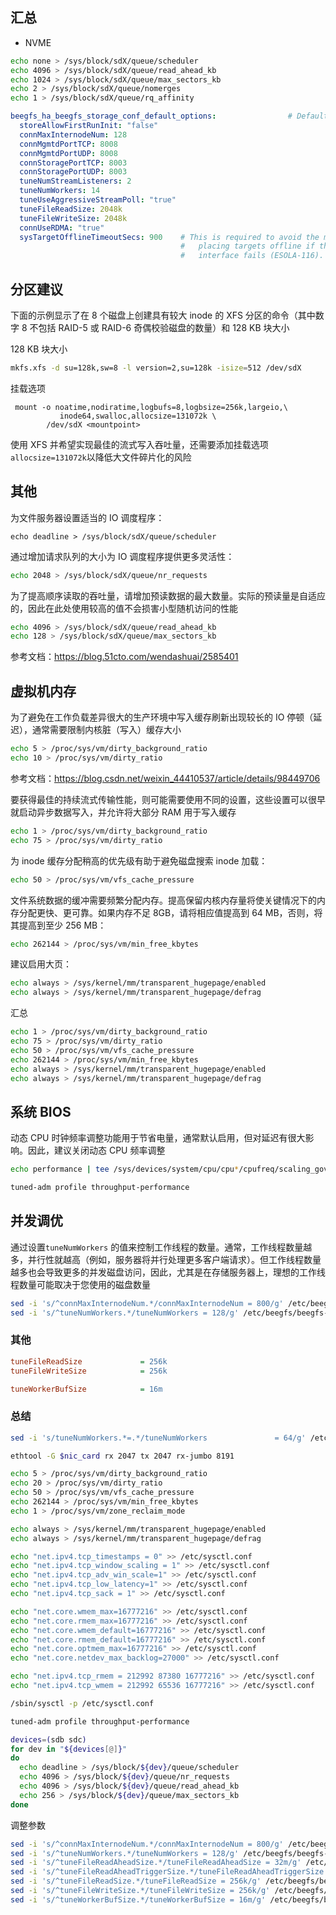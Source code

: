 ## 汇总

- NVME

```bash
echo none > /sys/block/sdX/queue/scheduler
echo 4096 > /sys/block/sdX/queue/read_ahead_kb
echo 1024 > /sys/block/sdX/queue/max_sectors_kb
echo 2 > /sys/block/sdX/queue/nomerges
echo 1 > /sys/block/sdX/queue/rq_affinity
```



```yaml
beegfs_ha_beegfs_storage_conf_default_options:                # Default storage configuration options.
  storeAllowFirstRunInit: "false"
  connMaxInternodeNum: 128
  connMgmtdPortTCP: 8008
  connMgmtdPortUDP: 8008
  connStoragePortTCP: 8003
  connStoragePortUDP: 8003
  tuneNumStreamListeners: 2
  tuneNumWorkers: 14
  tuneUseAggressiveStreamPoll: "true"
  tuneFileReadSize: 2048k
  tuneFileWriteSize: 2048k
  connUseRDMA: "true"
  sysTargetOfflineTimeoutSecs: 900    # This is required to avoid the mgmt service prematurely
                                      #   placing targets offline if the preferred meta/storage
                                      #   interface fails (ESOLA-116).
```



## 分区建议

下面的示例显示了在 8 个磁盘上创建具有较大 inode 的 XFS 分区的命令（其中数字 8 不包括 RAID-5 或 RAID-6 奇偶校验磁盘的数量）和 128 KB 块大小

128 KB 块大小

```bash
mkfs.xfs -d su=128k,sw=8 -l version=2,su=128k -isize=512 /dev/sdX
```

挂载选项

```
 mount -o noatime,nodiratime,logbufs=8,logbsize=256k,largeio,\
           inode64,swalloc,allocsize=131072k \
        /dev/sdX <mountpoint>
```

使用 XFS 并希望实现最佳的流式写入吞吐量，还需要添加挂载选项`allocsize=131072k`以降低大文件碎片化的风险

## 其他

为文件服务器设置适当的 IO 调度程序：

```
echo deadline > /sys/block/sdX/queue/scheduler
```

通过增加请求队列的大小为 IO 调度程序提供更多灵活性：

```bash
echo 2048 > /sys/block/sdX/queue/nr_requests
```

为了提高顺序读取的吞吐量，请增加预读数据的最大数量。实际的预读量是自适应的，因此在此处使用较高的值不会损害小型随机访问的性能

```bash
echo 4096 > /sys/block/sdX/queue/read_ahead_kb
echo 128 > /sys/block/sdX/queue/max_sectors_kb
```

参考文档：<https://blog.51cto.com/wendashuai/2585401>

## 虚拟机内存

为了避免在工作负载差异很大的生产环境中写入缓存刷新出现较长的 IO 停顿（延迟），通常需要限制内核脏（写入）缓存大小

```bash
echo 5 > /proc/sys/vm/dirty_background_ratio
echo 10 > /proc/sys/vm/dirty_ratio
```

参考文档：<https://blog.csdn.net/weixin_44410537/article/details/98449706>

要获得最佳的持续流式传输性能，则可能需要使用不同的设置，这些设置可以很早就启动异步数据写入，并允许将大部分 RAM 用于写入缓存

```bash
echo 1 > /proc/sys/vm/dirty_background_ratio
echo 75 > /proc/sys/vm/dirty_ratio
```

为 inode 缓存分配稍高的优先级有助于避免磁盘搜索 inode 加载：

```bash
echo 50 > /proc/sys/vm/vfs_cache_pressure
```

文件系统数据的缓冲需要频繁分配内存。提高保留内核内存量将使关键情况下的内存分配更快、更可靠。如果内存不足 8GB，请将相应值提高到 64 MB，否则，将其提高到至少 256 MB：

```bash
echo 262144 > /proc/sys/vm/min_free_kbytes
```

建议启用大页：

```bash
echo always > /sys/kernel/mm/transparent_hugepage/enabled
echo always > /sys/kernel/mm/transparent_hugepage/defrag
```

汇总

```bash
echo 1 > /proc/sys/vm/dirty_background_ratio
echo 75 > /proc/sys/vm/dirty_ratio
echo 50 > /proc/sys/vm/vfs_cache_pressure
echo 262144 > /proc/sys/vm/min_free_kbytes
echo always > /sys/kernel/mm/transparent_hugepage/enabled
echo always > /sys/kernel/mm/transparent_hugepage/defrag
```

## 系统 BIOS

动态 CPU 时钟频率调整功能用于节省电量，通常默认启用，但对延迟有很大影响。因此，建议关闭动态 CPU 频率调整

```bash
echo performance | tee /sys/devices/system/cpu/cpu*/cpufreq/scaling_governor >/dev/null

tuned-adm profile throughput-performance
```

## 并发调优

通过设置`tuneNumWorkers` 的值来控制工作线程的数量。通常，工作线程数量越多，并行性就越高（例如，服务器将并行处理更多客户端请求）。但工作线程数量越多也会导致更多的并发磁盘访问，因此，尤其是在存储服务器上，理想的工作线程数量可能取决于您使用的磁盘数量

```bash
sed -i 's/^connMaxInternodeNum.*/connMaxInternodeNum = 800/g' /etc/beegfs/beegfs-meta.conf
sed -i 's/^tuneNumWorkers.*/tuneNumWorkers = 128/g' /etc/beegfs/beegfs-meta.conf
```

### 其他

```ini
tuneFileReadSize             = 256k
tuneFileWriteSize            = 256k

tuneWorkerBufSize            = 16m
```



### 总结

```bash
sed -i 's/tuneNumWorkers.*=.*/tuneNumWorkers               = 64/g' /etc/beegfs/beegfs-storage.conf

ethtool -G $nic_card rx 2047 tx 2047 rx-jumbo 8191

echo 5 > /proc/sys/vm/dirty_background_ratio
echo 20 > /proc/sys/vm/dirty_ratio
echo 50 > /proc/sys/vm/vfs_cache_pressure
echo 262144 > /proc/sys/vm/min_free_kbytes
echo 1 > /proc/sys/vm/zone_reclaim_mode

echo always > /sys/kernel/mm/transparent_hugepage/enabled
echo always > /sys/kernel/mm/transparent_hugepage/defrag

echo "net.ipv4.tcp_timestamps = 0" >> /etc/sysctl.conf
echo "net.ipv4.tcp_window_scaling = 1" >> /etc/sysctl.conf
echo "net.ipv4.tcp_adv_win_scale=1" >> /etc/sysctl.conf
echo "net.ipv4.tcp_low_latency=1" >> /etc/sysctl.conf
echo "net.ipv4.tcp_sack = 1" >> /etc/sysctl.conf

echo "net.core.wmem_max=16777216" >> /etc/sysctl.conf
echo "net.core.rmem_max=16777216" >> /etc/sysctl.conf
echo "net.core.wmem_default=16777216" >> /etc/sysctl.conf
echo "net.core.rmem_default=16777216" >> /etc/sysctl.conf
echo "net.core.optmem_max=16777216" >> /etc/sysctl.conf
echo "net.core.netdev_max_backlog=27000" >> /etc/sysctl.conf

echo "net.ipv4.tcp_rmem = 212992 87380 16777216" >> /etc/sysctl.conf
echo "net.ipv4.tcp_wmem = 212992 65536 16777216" >> /etc/sysctl.conf

/sbin/sysctl -p /etc/sysctl.conf

tuned-adm profile throughput-performance

devices=(sdb sdc)
for dev in "${devices[@]}"
do
  echo deadline > /sys/block/${dev}/queue/scheduler
  echo 4096 > /sys/block/${dev}/queue/nr_requests
  echo 4096 > /sys/block/${dev}/queue/read_ahead_kb
  echo 256 > /sys/block/${dev}/queue/max_sectors_kb
done
```

调整参数

```bash
sed -i 's/^connMaxInternodeNum.*/connMaxInternodeNum = 800/g' /etc/beegfs/beegfs-storage.conf
sed -i 's/^tuneNumWorkers.*/tuneNumWorkers = 128/g' /etc/beegfs/beegfs-storage.conf
sed -i 's/^tuneFileReadAheadSize.*/tuneFileReadAheadSize = 32m/g' /etc/beegfs/beegfs-storage.conf
sed -i 's/^tuneFileReadAheadTriggerSize.*/tuneFileReadAheadTriggerSize = 2m/g' /etc/beegfs/beegfs-storage.conf
sed -i 's/^tuneFileReadSize.*/tuneFileReadSize = 256k/g' /etc/beegfs/beegfs-storage.conf
sed -i 's/^tuneFileWriteSize.*/tuneFileWriteSize = 256k/g' /etc/beegfs/beegfs-storage.conf
sed -i 's/^tuneWorkerBufSize.*/tuneWorkerBufSize = 16m/g' /etc/beegfs/beegfs-storage.conf
```

